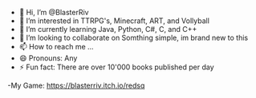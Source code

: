 - 👋 Hi, I’m @BlasterRiv
- 👀 I’m interested in TTRPG's, Minecraft, ART, and Vollyball
- 🌱 I’m currently learning Java, Python, C#, C, and C++
- 💞️ I’m looking to collaborate on Somthing simple, im brand new to this
- 📫 How to reach me ...
- 😄 Pronouns: Any
- ⚡ Fun fact: There are over 10'000 books published per day

-My Game: https://blasterriv.itch.io/redsq

<!---
BlasterRiv/BlasterRiv is a ✨ special ✨ repository because its `README.md` (this file) appears on your GitHub profile.
You can click the Preview link to take a look at your changes.
--->
